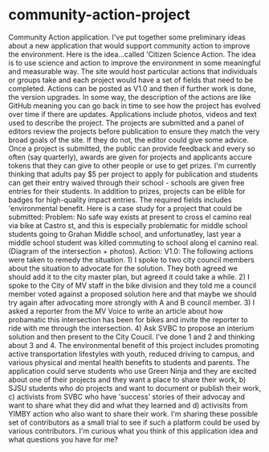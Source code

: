 # community-action-project
Community Action application.  I've put together some preliminary ideas about a new application that would support community action to improve the environment.  Here is the idea...called 'Citizen Science Action.  The idea is to use science and action to improve the environment in some meaningful and measurable way.  The site would host particular actions that individuals or groups take and each project would have a set of fields that need to be completed.  Actions can be posted as V1.0 and then if further work is done, the version upgrades.  In some way, the description of the actions are like GitHub meaning you can go back in time to see how the project has evolved over time if there are updates.  Applications include photos, videos and text used to describe the project.  The projects are submitted and a panel of editors review the projects before publication to ensure they match the very broad goals of the site.  If they do not, the editor could give some advice.  Once a project is submitted, the public can provide feedback and every so often (say quarterly), awards are given for projects and applicants accure tokens that they can give to other people or use to get prizes.  I'm currently thinking that adults pay $5 per project to apply for publication and students can get their entry waived through their school - schools are given free entries for their students.  In addition to prizes, projects can be elible for badges for high-quality impact entries.  The required fields includes 'environmental benefit.  Here is a case study for a project that could be submitted:  Problem:  No safe way exists at present to cross el camino real via bike at Castro st, and this is especially problematic for middle school students going to Grahan Middle school, and unfortunatley, last year a middle school student was killed commuting to school along el camino real.  (Diagram of the intersection + photos).  Action:  V1.0:  The following actions were taken to remedy the situation.  1) I spoke to two city council members about the situation to advocate for the solution.  They both agreed we should add it to the city master plan, but agreed it could take a while.  2) I spoke to the City of MV staff in the bike division and they told me a council member voted against a proposed solution here and that maybe we should try again after advocating more strongly with A and B council member.  3) I asked a reporter from the MV Voice to write an article about how probamatic this intersection has been for bikes and invite the reporter to ride with me through the intersection. 4) Ask SVBC to propose an interium solution and then present to the City Coucil.  I've done 1 and 2 and thinking about 3 and 4.  The environmental benefit of this project includes promoting active transportation lifestyles with youth, reduced driving to campus, and various physical and mental health benefits to students and parents.  The application could serve students who use Green Ninja and they are excited about one of their projects and they want a place to share their work, b) SJSU students who do projects and want to document or publish their work, c) activists from SVBC who have 'success' stories of their advocay and want to share what they did and what they learned and d) activisits from YIMBY action who also want to share their work.  I'm sharing these possible set of contributors as a small trial to see if such a platform could be used by various contributors.  I'm curious what you think of this application idea and what questions you have for me?
